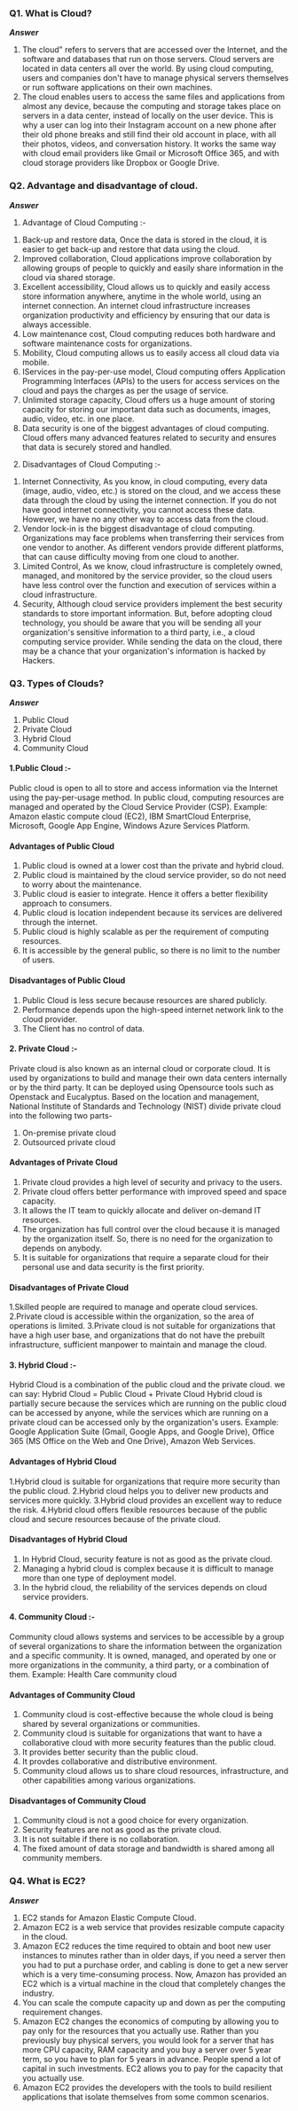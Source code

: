 ### Q1. What is Cloud?
***Answer***
1. The cloud" refers to servers that are accessed over the Internet, and the software and databases that run on those servers. Cloud servers are located in data centers all over the world. By using cloud computing, users and companies don't have to manage physical servers themselves or run software applications on their own machines.
2. The cloud enables users to access the same files and applications from almost any device, because the computing and storage takes place on servers in a data center, instead of locally on the user device. This is why a user can log into their Instagram account on a new phone after their old phone breaks and still find their old account in place, with all their photos, videos, and conversation history. It works the same way with cloud email providers like Gmail or Microsoft Office 365, and with cloud storage providers like Dropbox or Google Drive.

### Q2. Advantage and disadvantage of cloud.
***Answer***
1. Advantage of Cloud Computing :- 
1) Back-up and restore data, Once the data is stored in the cloud, it is easier to get back-up and restore that data using the cloud. 
2) Improved collaboration, Cloud applications improve collaboration by allowing groups of people to quickly and easily share information in the cloud via shared storage.
3) Excellent accessibility, Cloud allows us to quickly and easily access store information anywhere, anytime in the whole world, using an internet connection. An internet cloud infrastructure increases organization productivity and efficiency by ensuring that our data is always accessible.
4) Low maintenance cost, Cloud computing reduces both hardware and software maintenance costs for organizations.
5) Mobility, Cloud computing allows us to easily access all cloud data via mobile.
6) IServices in the pay-per-use model, Cloud computing offers Application Programming Interfaces (APIs) to the users for access services on the cloud and pays the charges as per the usage of service.
7) Unlimited storage capacity, Cloud offers us a huge amount of storing capacity for storing our important data such as documents, images, audio, video, etc. in one place.
8) Data security is one of the biggest advantages of cloud computing. Cloud offers many advanced features related to security and ensures that data is securely stored and handled.
2. Disadvantages of Cloud Computing :-
1) Internet Connectivity, As you know, in cloud computing, every data (image, audio, video, etc.) is stored on the cloud, and we access these data through the cloud by using the internet connection. If you do not have good internet connectivity, you cannot access these data. However, we have no any other way to access data from the cloud.
2) Vendor lock-in is the biggest disadvantage of cloud computing. Organizations may face problems when transferring their services from one vendor to another. As different vendors provide different platforms, that can cause difficulty moving from one cloud to another.
3) Limited Control, As we know, cloud infrastructure is completely owned, managed, and monitored by the service provider, so the cloud users have less control over the function and execution of services within a cloud infrastructure.
4) Security, Although cloud service providers implement the best security standards to store important information. But, before adopting cloud technology, you should be aware that you will be sending all your organization's sensitive information to a third party, i.e., a cloud computing service provider. While sending the data on the cloud, there may be a chance that your organization's information is hacked by Hackers.

### Q3. Types of Clouds?
***Answer***
1. Public Cloud
2. Private Cloud
3. Hybrid Cloud
4. Community Cloud

#### 1.Public Cloud :-
Public cloud is open to all to store and access information via the Internet using the pay-per-usage method.
In public cloud, computing resources are managed and operated by the Cloud Service Provider (CSP).
Example: Amazon elastic compute cloud (EC2), IBM SmartCloud Enterprise, Microsoft, Google App Engine, Windows Azure Services Platform.

#### Advantages of Public Cloud
1. Public cloud is owned at a lower cost than the private and hybrid cloud.
2. Public cloud is maintained by the cloud service provider, so do not need to worry about the maintenance.
3. Public cloud is easier to integrate. Hence it offers a better flexibility approach to consumers.
4. Public cloud is location independent because its services are delivered through the internet.
5. Public cloud is highly scalable as per the requirement of computing resources.
6. It is accessible by the general public, so there is no limit to the number of users.
#### Disadvantages of Public Cloud
1. Public Cloud is less secure because resources are shared publicly.
2. Performance depends upon the high-speed internet network link to the cloud provider.
3. The Client has no control of data.

#### 2. Private Cloud :- 
Private cloud is also known as an internal cloud or corporate cloud. It is used by organizations to build and manage their own data centers internally or by the third party. It can be deployed using Opensource tools such as Openstack and Eucalyptus.
Based on the location and management, National Institute of Standards and Technology (NIST) divide private cloud into the following two parts-
1. On-premise private cloud
2. Outsourced private cloud

#### Advantages of Private Cloud
1. Private cloud provides a high level of security and privacy to the users.
2. Private cloud offers better performance with improved speed and space capacity.
3. It allows the IT team to quickly allocate and deliver on-demand IT resources.
4. The organization has full control over the cloud because it is managed by the organization itself. So, there is no need for the organization to depends on anybody.
5. It is suitable for organizations that require a separate cloud for their personal use and data security is the first priority.
#### Disadvantages of Private Cloud
1.Skilled people are required to manage and operate cloud services.
2.Private cloud is accessible within the organization, so the area of operations is limited.
3.Private cloud is not suitable for organizations that have a high user base, and organizations that do not have the prebuilt infrastructure, sufficient manpower to maintain and manage the cloud. 

#### 3. Hybrid Cloud :- 
Hybrid Cloud is a combination of the public cloud and the private cloud. we can say:
Hybrid Cloud = Public Cloud + Private Cloud
Hybrid cloud is partially secure because the services which are running on the public cloud can be accessed by anyone, while the services which are running on a private cloud can be accessed only by the organization's users.
Example: Google Application Suite (Gmail, Google Apps, and Google Drive), Office 365 (MS Office on the Web and One Drive), Amazon Web Services.

#### Advantages of Hybrid Cloud
1.Hybrid cloud is suitable for organizations that require more security than the public cloud.
2.Hybrid cloud helps you to deliver new products and services more quickly.
3.Hybrid cloud provides an excellent way to reduce the risk.
4.Hybrid cloud offers flexible resources because of the public cloud and secure resources because of the private cloud.
#### Disadvantages of Hybrid Cloud
1. In Hybrid Cloud, security feature is not as good as the private cloud.
2. Managing a hybrid cloud is complex because it is difficult to manage more than one type of deployment model.
3. In the hybrid cloud, the reliability of the services depends on cloud service providers.

#### 4. Community Cloud :- 
Community cloud allows systems and services to be accessible by a group of several organizations to share the information between the organization and a specific community. It is owned, managed, and operated by one or more organizations in the community, a third party, or a combination of them.
Example: Health Care community cloud

#### Advantages of Community Cloud
1. Community cloud is cost-effective because the whole cloud is being shared by several organizations or communities.
2. Community cloud is suitable for organizations that want to have a collaborative cloud with more security features than the public cloud.
3. It provides better security than the public cloud.
4. It provdes collaborative and distributive environment.
5. Community cloud allows us to share cloud resources, infrastructure, and other capabilities among various organizations.
#### Disadvantages of Community Cloud
1. Community cloud is not a good choice for every organization.
2. Security features are not as good as the private cloud.
3. It is not suitable if there is no collaboration.
4. The fixed amount of data storage and bandwidth is shared among all community members. 

### Q4. What is EC2?
***Answer***
1. EC2 stands for Amazon Elastic Compute Cloud.
2. Amazon EC2 is a web service that provides resizable compute capacity in the cloud.
3. Amazon EC2 reduces the time required to obtain and boot new user instances to minutes rather than in older days, if you need a server then you had to put a purchase order, and cabling is done to get a new server which is a very time-consuming process. Now, Amazon has provided an EC2 which is a virtual machine in the cloud that completely changes the industry.
4. You can scale the compute capacity up and down as per the computing requirement changes.
5. Amazon EC2 changes the economics of computing by allowing you to pay only for the resources that you actually use. Rather than you previously buy physical servers, you would look for a server that has more CPU capacity, RAM capacity and you buy a server over 5 year term, so you have to plan for 5 years in advance. People spend a lot of capital in such investments. EC2 allows you to pay for the capacity that you actually use.
6. Amazon EC2 provides the developers with the tools to build resilient applications that isolate themselves from some common scenarios.
